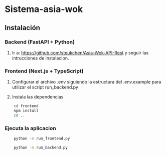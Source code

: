 # Sistema-asia-wok

## Instalación

### **Backend (FastAPI + Python)**

1. Ir a: <https://github.com/steukchen/Asia-Wok-API-Rest> y seguir las intrucciones de instalacion.

### **Frontend (Next.js + TypeScript)**

1. Configurar el archivo .env siguiendo la estructura del .env.example para utilizar el script run_backend.py

2. Instala las dependencias

```bash
    cd frontend
    npm install
    cd ..
```

### Ejecuta la aplicacion

```bash
    python -m run_frontend.py
```

```bash
    python -m run_backend.py
```
